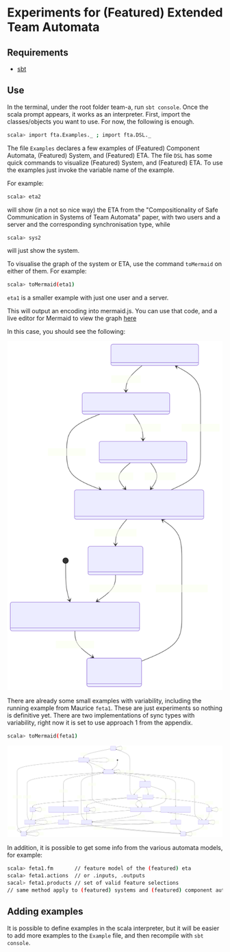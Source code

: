 # Experiments for (Featured) Extended Team Automata

## Requirements 

- [sbt](https://www.scala-sbt.org/)

## Use

In the terminal, under the root folder team-a, run `sbt console`. 
Once the scala prompt appears, it works as an interpreter. 
First, import the classes/objects you want to use.
For now, the following is enough.
```bash
scala> import fta.Examples._ ; import fta.DSL._
```
The file `Examples` declares a few examples of (Featured) Component Automata,
(Featured) System, and (Featured) ETA. The file `DSL` has some quick commands to visualize
(Featured) System, and (Featured) ETA.
To use the examples just invoke the variable name of the example.

For example:
```bash 
scala> eta2
```
will show (in a not so nice way) the ETA from the 
"Compositionality of Safe Communication in Systems of Team Automata" paper, 
with two users and a server and the corresponding synchronisation type, while
```bash 
scala> sys2
```
will just show the system. 

To visualise the graph of the system or ETA, use the command `toMermaid` on either of them. 
For example: 

```bash
scala> toMermaid(eta1)
```
`eta1` is a smaller example with just one user and a server.

This will output an encoding into mermaid.js. 
You can use that code, and a live editor for Mermaid to view the graph 
[here](https://mermaid-js.github.io/mermaid-live-editor/) 

In this case, you should see the following: 

![smaller ETA from previous paper - one user and one server ](img/eta.svg)

There are already some small examples with variability, 
including the running example from Maurice `feta1`.
These are just experiments so nothing is definitive yet.
There are two implementations of sync types with variability, 
right now it is set to use approach 1 from the appendix. 


```bash 
scala> toMermaid(feta1) 
```
![running example with 2 runners and a controller](img/feta.svg)

In addition, it is possible to get some info from the various automata models, 
for example:

```bash
scala> feta1.fm       // feature model of the (featured) eta
scala> feta1.actions  // or .inputs, .outputs
sacal> feta1.products // set of valid feature selections
// same method apply to (featured) systems and (featured) component automata
```

## Adding examples

It is possible to define examples in the scala interpreter, 
but it will be easier to add more examples to the `Example` file, and then 
recompile with `sbt console`.






